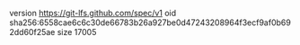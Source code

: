 version https://git-lfs.github.com/spec/v1
oid sha256:6558cae6c6c30de66783b26a927be0d47243208964f3ecf9af0b692dd60f25ae
size 17005
